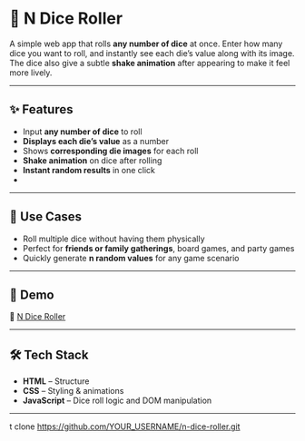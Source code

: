  # 🎲 N Dice Roller  

A simple web app that rolls **any number of dice** at once. Enter how many dice you want to roll, and instantly see each die’s value along with its image. The dice also give a subtle **shake animation** after appearing to make it feel more lively.  

---

## ✨ Features  

- Input **any number of dice** to roll  
- **Displays each die’s value** as a number  
- Shows **corresponding die images** for each roll  
- **Shake animation** on dice after rolling  
- **Instant random results** in one click
- 
---

## 🎯 Use Cases  

- Roll multiple dice without having them physically  
- Perfect for **friends or family gatherings**, board games, and party games  
- Quickly generate **n random values** for any game scenario  

---

## 🚀 Demo  

🔗 [N Dice Roller](https://gayatri-kumari.github.io/VanillaJs-Mini-Projects/n-dice-roller/)

---

## 🛠️ Tech Stack  

- **HTML** – Structure  
- **CSS** – Styling & animations  
- **JavaScript** – Dice roll logic and DOM manipulation  

---

 t clone https://github.com/YOUR_USERNAME/n-dice-roller.git
